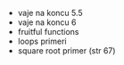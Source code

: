 - vaje na koncu 5.5
- vaje na koncu 6
- fruitful functions
- loops primeri
- square root primer (str 67)
